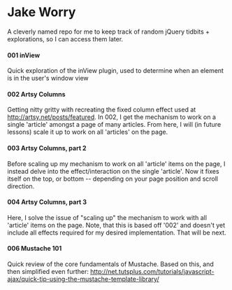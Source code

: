 # Jake Worry

A cleverly named repo for me to keep track of random jQuery tidbits + explorations, so I can access them later.

#### 001 inView

Quick exploration of the inView plugin, used to determine when an element is in the user's window view

#### 002 Artsy Columns

Getting nitty gritty with recreating the fixed column effect used at http://artsy.net/posts/featured. In 002, I get the mechanism to work on a single 'article' amongst a page of many articles. From here, I will (in future lessons) scale it up to work on all 'articles' on the page.

#### 003 Artsy Columns, part 2

Before scaling up my mechanism to work on all 'article' items on the page, I instead delve into the effect/interaction on the single 'article'. Now it fixes itself on the top, or bottom -- depending on your page position and scroll direction.

#### 004 Artsy Columns, part 3

Here, I solve the issue of "scaling up" the mechanism to work with all 'article' items on the page. Note, that this is based off '002' and doesn't yet include all effects required for my desired implementation. That will be next.

#### 006 Mustache 101

Quick review of the core fundamentals of Mustache. Based on this, and then simplified even further: http://net.tutsplus.com/tutorials/javascript-ajax/quick-tip-using-the-mustache-template-library/